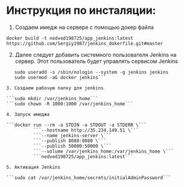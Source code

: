 # Инструкция по инсталяции:

1. Cоздаем имедж на сервере с помощью докер файла

```docker build -t nedved198725/app_jenkins:latest https://github.com/Sergiy1987/jenkins_dokerfile.git#master```

2. Далее следует добавить системного пользователя Jenkins на сервер. Этот пользователь будет управлять сервисом Jenkins

```sudo groupadd --system jenkins
   sudo useradd -s /sbin/nologin --system -g jenkins jenkins
   sudo usermod -aG docker jenkins```

3. Создаем рабочую папку для jenkins

```sudo mkdir /var/jenkins_home```
```sudo chown -R 1000:1000 /var/jenkins_home```

4. Запуск имеджа

```docker run --rm -a STDIN -a STDOUT -a STDERR \```
          ```--hostname http://35.234.149.51 \```
          ```--name jenkins-server \```
          ```--publish 8080:8080 \```
          ```--publish 50000:50000 \```
          ```--volume /var/jenkins_home:/var/jenkins_home \```
          ```nedved198725/app_jenkins:latest```

5. Активация Jenkins

```sudo cat /var/jenkins_home/secrets/initialAdminPassword```
